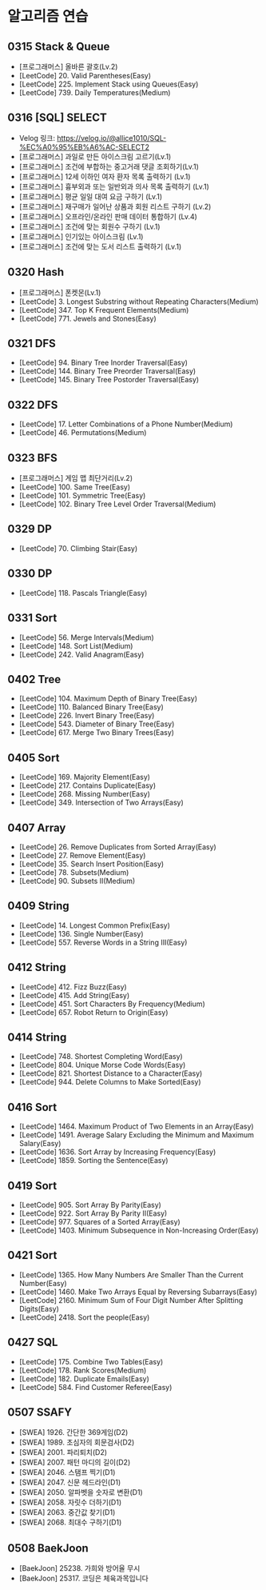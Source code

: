 # 알고리즘 연습

## 0315 Stack & Queue
- [프로그래머스] 올바른 괄호(Lv.2)
- [LeetCode] 20. Valid Parentheses(Easy)
- [LeetCode] 225. Implement Stack using Queues(Easy)
- [LeetCode] 739. Daily Temperatures(Medium)

## 0316 [SQL] SELECT
- Velog 링크: https://velog.io/@allice1010/SQL-%EC%A0%95%EB%A6%AC-SELECT2
- [프로그래머스] 과일로 만든 아이스크림 고르기(Lv.1)
- [프로그래머스] 조건에 부합하는 중고거래 댓글 조회하기(Lv.1)
- [프로그래머스] 12세 이하인 여자 환자 목록 출력하기 (Lv.1)
- [프로그래머스] 흉부외과 또는 일반외과 의사 목록 출력하기 (Lv.1)
- [프로그래머스] 평균 일일 대여 요금 구하기 (Lv.1)
- [프로그래머스] 재구매가 일어난 상품과 회원 리스트 구하기 (Lv.2)
- [프로그래머스] 오프라인/온라인 판매 데이터 통합하기 (Lv.4)
- [프로그래머스] 조건에 맞는 회원수 구하기 (Lv.1)
- [프로그래머스] 인기있는 아이스크림 (Lv.1)
- [프로그래머스] 조건에 맞는 도서 리스트 출력하기 (Lv.1)

## 0320 Hash
- [프로그래머스] 폰켓몬(Lv.1)
- [LeetCode] 3. Longest Substring without Repeating Characters(Medium)
- [LeetCode] 347. Top K Frequent Elements(Medium)
- [LeetCode] 771. Jewels and Stones(Easy)

## 0321 DFS
- [LeetCode] 94. Binary Tree Inorder Traversal(Easy)
- [LeetCode] 144. Binary Tree Preorder Traversal(Easy)
- [LeetCode] 145. Binary Tree Postorder Traversal(Easy)

## 0322 DFS
- [LeetCode] 17. Letter Combinations of a Phone Number(Medium)
- [LeetCode] 46. Permutations(Medium)

## 0323 BFS
- [프로그래머스] 게임 맵 최단거리(Lv.2)
- [LeetCode] 100. Same Tree(Easy)
- [LeetCode] 101. Symmetric Tree(Easy)
- [LeetCode] 102. Binary Tree Level Order Traversal(Medium)

## 0329 DP
- [LeetCode] 70. Climbing Stair(Easy)

## 0330 DP
- [LeetCode] 118. Pascals Triangle(Easy)

## 0331 Sort
- [LeetCode] 56. Merge Intervals(Medium)
- [LeetCode] 148. Sort List(Medium)
- [LeetCode] 242. Valid Anagram(Easy)

## 0402 Tree
- [LeetCode] 104. Maximum Depth of Binary Tree(Easy)
- [LeetCode] 110. Balanced Binary Tree(Easy)
- [LeetCode] 226. Invert Binary Tree(Easy)
- [LeetCode] 543. Diameter of Binary Tree(Easy)
- [LeetCode] 617. Merge Two Binary Trees(Easy)

## 0405 Sort
- [LeetCode] 169. Majority Element(Easy)
- [LeetCode] 217. Contains Duplicate(Easy)
- [LeetCode] 268. Missing Number(Easy)
- [LeetCode] 349. Intersection of Two Arrays(Easy)

## 0407 Array
- [LeetCode] 26. Remove Duplicates from Sorted Array(Easy)
- [LeetCode] 27. Remove Element(Easy)
- [LeetCode] 35. Search Insert Position(Easy)
- [LeetCode] 78. Subsets(Medium)
- [LeetCode] 90. Subsets II(Medium)

## 0409 String
- [LeetCode] 14. Longest Common Prefix(Easy)
- [LeetCode] 136. Single Number(Easy)
- [LeetCode] 557. Reverse Words in a String III(Easy)

## 0412 String
- [LeetCode] 412. Fizz Buzz(Easy)
- [LeetCode] 415. Add String(Easy)
- [LeetCode] 451. Sort Characters By Frequency(Medium)
- [LeetCode] 657. Robot Return to Origin(Easy)

## 0414 String
- [LeetCode] 748. Shortest Completing Word(Easy)
- [LeetCode] 804. Unique Morse Code Words(Easy)
- [LeetCode] 821. Shortest Distance to a Character(Easy)
- [LeetCode] 944. Delete Columns to Make Sorted(Easy)

## 0416 Sort
- [LeetCode] 1464. Maximum Product of Two Elements in an Array(Easy)
- [LeetCode] 1491. Average Salary Excluding the Minimum and Maximum Salary(Easy)
- [LeetCode] 1636. Sort Array by Increasing Frequency(Easy)
- [LeetCode] 1859. Sorting the Sentence(Easy)

## 0419 Sort
- [LeetCode] 905. Sort Array By Parity(Easy)
- [LeetCode] 922. Sort Array By Parity II(Easy)
- [LeetCode] 977. Squares of a Sorted Array(Easy)
- [LeetCode] 1403. Minimum Subsequence in Non-Increasing Order(Easy)

## 0421 Sort
- [LeetCode] 1365. How Many Numbers Are Smaller Than the Current Number(Easy)
- [LeetCode] 1460. Make Two Arrays Equal by Reversing Subarrays(Easy)
- [LeetCode] 2160. Minimum Sum of Four Digit Number After Splitting Digits(Easy)
- [LeetCode] 2418. Sort the people(Easy)

## 0427 SQL
- [LeetCode] 175. Combine Two Tables(Easy)
- [LeetCode] 178. Rank Scores(Medium)
- [LeetCode] 182. Duplicate Emails(Easy)
- [LeetCode] 584. Find Customer Referee(Easy)

## 0507 SSAFY
- [SWEA] 1926. 간단한 369게임(D2)
- [SWEA] 1989. 초심자의 회문검사(D2)
- [SWEA] 2001. 파리퇴치(D2)
- [SWEA] 2007. 패턴 마디의 길이(D2)
- [SWEA] 2046. 스탬프 찍기(D1)
- [SWEA] 2047. 신문 헤드라인(D1)
- [SWEA] 2050. 알파벳을 숫자로 변환(D1)
- [SWEA] 2058. 자릿수 더하기(D1)
- [SWEA] 2063. 중간값 찾기(D1)
- [SWEA] 2068. 최대수 구하기(D1)

## 0508 BaekJoon
- [BaekJoon] 25238. 가희와 방어율 무시
- [BaekJoon] 25317. 코딩은 체육과목입니다